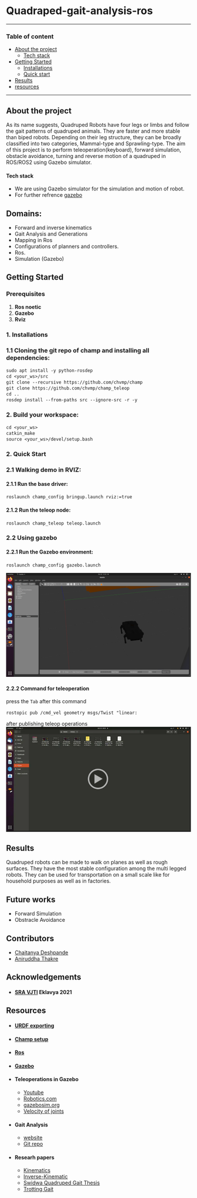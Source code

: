 # Quadraped-gait-analysis-ros
---

### Table of content

- [About the project](#about-the-project)
    - [Tech stack](#tech-stack)
    <!-- - [File structure](#file-structure) -->
- [Getting Started](#getting-started)
   - [Installations](#1-installations)
   - [Quick start](#2-quick-start)
- [Results](#results)
- [resources](#resources)
---
## About the project
As its name suggests, Quadruped Robots have four legs or limbs and follow the gait patterns of quadruped animals. They are faster and more stable than biped robots. Depending on their leg structure, they can be broadly classified into two categories, Mammal-type and Sprawling-type.
The aim of this project is to perform teleoperation(keyboard), forward simulation, obstacle avoidance, turning and reverse motion of a quadruped in ROS/ROS2 using Gazebo simulator.
#### Tech stack
 - We are using Gazebo simulator for the simulation and motion of robot.
 - For further refrence [gazebo](http://gazebosim.org/)
<!-- #### 2.File structure 
- [Resources]()
- [images and video]() -->

    
## Domains:
- Forward and inverse kinematics 
- Gait Analysis and Generations
- Mapping in Ros
- Configurations of planners and controllers.
- Ros.
- Simulation (Gazebo)

## Getting Started
### Prerequisites
1. **Ros noetic**
2. **Gazebo**
3. **Rviz**
### 1. Installations

   ### 1.1 Cloning the git repo of champ and installing all dependencies:
     
    sudo apt install -y python-rosdep
    cd <your_ws>/src
    git clone --recursive https://github.com/chvmp/champ
    git clone https://github.com/chvmp/champ_teleop
    cd ..
    rosdep install --from-paths src --ignore-src -r -y
  
 ###  2. Build your workspace: 
    cd <your_ws>
    catkin_make
    source <your_ws>/devel/setup.bash


### 2. Quick Start
   ### 2.1 Walking demo in RVIZ:

#### 2.1.1 Run the base driver:

    roslaunch champ_config bringup.launch rviz:=true

#### 2.1.2 Run the teleop node:

    roslaunch champ_teleop teleop.launch

### 2.2 Using gazebo
#### 2.2.1 Run the Gazebo environment:

    roslaunch champ_config gazebo.launch 
![gazebo_simulation](https://github.com/Aniruddha1261/Quadruped-gait-analysis-ros/blob/f9d751f21d9cd5b621717ff34094627b9a2b8f81/img%20and%20video%20after%20teleop/Screenshot%20from%202021-10-22%2013-53-54.png)

#### 2.2.2 Command for teleoperation
press the ```Tab``` after this command  

    rostopic pub /cmd_vel geometry msgs/Twist "linear:
after publishing teleop operations
[![gazebo](https://github.com/Aniruddha1261/Quadruped-gait-analysis-ros/blob/ad8d9528a5534a0d9fa87060923a305cf70d397e/img%20and%20video%20after%20teleop/video%20preview.PNG)](https://drive.google.com/file/d/1nYsU7giKNVJ5WPJzR45nCuP3_TpXaq0G/view?usp=sharing)
## Results 
Quadruped robots can be made to walk on planes as well as rough surfaces. They have the most stable configuration among the multi legged robots.
They can be used for transportation on a small scale like for household purposes as well as in factories.
## Future works
- Forward Simulation
- Obstracle Avoidance
## Contributors
- [Chaitanya Deshpande](https://github.com/ChaitanyaSRA)
- [Aniruddha Thakre](https://github.com/Aniruddha1261)
## Acknowledgements 
- #### [SRA VJTI](https://sravjti.in/) Eklavya 2021
## Resources

- #### [URDF exporting](https://youtu.be/T7X_p_KMwus)
- #### [Champ setup](https://github.com/chvmp/champ_teleop)
- #### [Ros](https://www.ros.org/)
- #### [Gazebo](http://gazebosim.org/)
- #### Teleoperations in Gazebo
   - [Youtube](https://www.youtube.com/watch?v=ufYxkNnEFYw)
   - [Robotics.com](https://www.generationrobots.com/blog/en/robotic-simulation-scenarios-with-gazebo-and-ros/)
   - [gazebosim.org](http://gazebosim.org/tutorials?tut=set_velocity)
   - [Velocity of joints](https://youtube.com/playlist?list=PLK0b4e05Lnzah3QAIsdb0JxAY21YypdZl)
- #### Gait Analysis
   - [website](https://cjme.springeropen.com/articles/10.1186/s10033-019-0321-2)
   - [Git repo](https://github.com/chaitravi-ce/Eklavya-QuadrupedMotionSimulation)
- #### Researh papers
   - [Kinematics](https://github.com/Aniruddha1261/Quadruped-gait-analysis-ros/blob/c4bb1e4bbac1265e0eeed3668f1c279e53175240/Resources/4c1fa16c13baef9e3102007eb48ca039-1.pdf)
   - [Inverse-Kinematic](https://github.com/Aniruddha1261/Quadruped-gait-analysis-ros/blob/c4bb1e4bbac1265e0eeed3668f1c279e53175240/Resources/Inverse-Kinematic-Analysis-Of-A-Quadruped-Robot.pdf)
   - [Swidwa Quadruped Gait Thesis](https://github.com/Aniruddha1261/Quadruped-gait-analysis-ros/blob/c4bb1e4bbac1265e0eeed3668f1c279e53175240/Resources/Swidwa_Quadruped_Gait_Thesis-2.pdf)
   - [Trotting Gait](https://github.com/Aniruddha1261/Quadruped-gait-analysis-ros/blob/c4bb1e4bbac1265e0eeed3668f1c279e53175240/Resources/TrottingGaitPlanningandImplementationforaLittleQuadrupedRobot.pdf)
